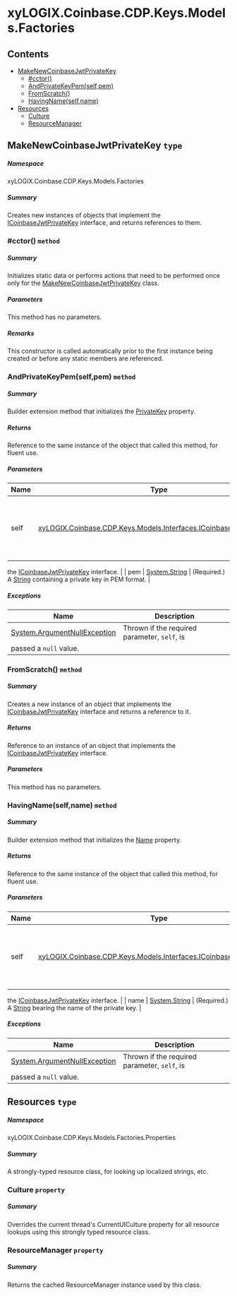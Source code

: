 <a name='assembly'></a>
# xyLOGIX.Coinbase.CDP.Keys.Models.Factories

## Contents

- [MakeNewCoinbaseJwtPrivateKey](#T-xyLOGIX-Coinbase-CDP-Keys-Models-Factories-MakeNewCoinbaseJwtPrivateKey 'xyLOGIX.Coinbase.CDP.Keys.Models.Factories.MakeNewCoinbaseJwtPrivateKey')
  - [#cctor()](#M-xyLOGIX-Coinbase-CDP-Keys-Models-Factories-MakeNewCoinbaseJwtPrivateKey-#cctor 'xyLOGIX.Coinbase.CDP.Keys.Models.Factories.MakeNewCoinbaseJwtPrivateKey.#cctor')
  - [AndPrivateKeyPem(self,pem)](#M-xyLOGIX-Coinbase-CDP-Keys-Models-Factories-MakeNewCoinbaseJwtPrivateKey-AndPrivateKeyPem-xyLOGIX-Coinbase-CDP-Keys-Models-Interfaces-ICoinbaseJwtPrivateKey,System-String- 'xyLOGIX.Coinbase.CDP.Keys.Models.Factories.MakeNewCoinbaseJwtPrivateKey.AndPrivateKeyPem(xyLOGIX.Coinbase.CDP.Keys.Models.Interfaces.ICoinbaseJwtPrivateKey,System.String)')
  - [FromScratch()](#M-xyLOGIX-Coinbase-CDP-Keys-Models-Factories-MakeNewCoinbaseJwtPrivateKey-FromScratch 'xyLOGIX.Coinbase.CDP.Keys.Models.Factories.MakeNewCoinbaseJwtPrivateKey.FromScratch')
  - [HavingName(self,name)](#M-xyLOGIX-Coinbase-CDP-Keys-Models-Factories-MakeNewCoinbaseJwtPrivateKey-HavingName-xyLOGIX-Coinbase-CDP-Keys-Models-Interfaces-ICoinbaseJwtPrivateKey,System-String- 'xyLOGIX.Coinbase.CDP.Keys.Models.Factories.MakeNewCoinbaseJwtPrivateKey.HavingName(xyLOGIX.Coinbase.CDP.Keys.Models.Interfaces.ICoinbaseJwtPrivateKey,System.String)')
- [Resources](#T-xyLOGIX-Coinbase-CDP-Keys-Models-Factories-Properties-Resources 'xyLOGIX.Coinbase.CDP.Keys.Models.Factories.Properties.Resources')
  - [Culture](#P-xyLOGIX-Coinbase-CDP-Keys-Models-Factories-Properties-Resources-Culture 'xyLOGIX.Coinbase.CDP.Keys.Models.Factories.Properties.Resources.Culture')
  - [ResourceManager](#P-xyLOGIX-Coinbase-CDP-Keys-Models-Factories-Properties-Resources-ResourceManager 'xyLOGIX.Coinbase.CDP.Keys.Models.Factories.Properties.Resources.ResourceManager')

<a name='T-xyLOGIX-Coinbase-CDP-Keys-Models-Factories-MakeNewCoinbaseJwtPrivateKey'></a>
## MakeNewCoinbaseJwtPrivateKey `type`

##### Namespace

xyLOGIX.Coinbase.CDP.Keys.Models.Factories

##### Summary

Creates new instances of objects that implement the
[ICoinbaseJwtPrivateKey](#T-xyLOGIX-Coinbase-CDP-Keys-Models-Interfaces-ICoinbaseJwtPrivateKey 'xyLOGIX.Coinbase.CDP.Keys.Models.Interfaces.ICoinbaseJwtPrivateKey')
interface, and returns references to
them.

<a name='M-xyLOGIX-Coinbase-CDP-Keys-Models-Factories-MakeNewCoinbaseJwtPrivateKey-#cctor'></a>
### #cctor() `method`

##### Summary

Initializes static data or performs actions that need to be performed once only
for the
[MakeNewCoinbaseJwtPrivateKey](#T-xyLOGIX-Coinbase-CDP-Keys-Models-Factories-MakeNewCoinbaseJwtPrivateKey 'xyLOGIX.Coinbase.CDP.Keys.Models.Factories.MakeNewCoinbaseJwtPrivateKey')
class.

##### Parameters

This method has no parameters.

##### Remarks

This constructor is called automatically prior to the first instance
being created or before any static members are referenced.

<a name='M-xyLOGIX-Coinbase-CDP-Keys-Models-Factories-MakeNewCoinbaseJwtPrivateKey-AndPrivateKeyPem-xyLOGIX-Coinbase-CDP-Keys-Models-Interfaces-ICoinbaseJwtPrivateKey,System-String-'></a>
### AndPrivateKeyPem(self,pem) `method`

##### Summary

Builder extension method that initializes the
[PrivateKey](#P-xyLOGIX-Coinbase-CDP-Keys-Models-Interfaces-ICoinbaseJwtPrivateKey-PrivateKey 'xyLOGIX.Coinbase.CDP.Keys.Models.Interfaces.ICoinbaseJwtPrivateKey.PrivateKey')
property.

##### Returns

Reference to the same instance of the object that called this
method, for fluent use.

##### Parameters

| Name | Type | Description |
| ---- | ---- | ----------- |
| self | [xyLOGIX.Coinbase.CDP.Keys.Models.Interfaces.ICoinbaseJwtPrivateKey](#T-xyLOGIX-Coinbase-CDP-Keys-Models-Interfaces-ICoinbaseJwtPrivateKey 'xyLOGIX.Coinbase.CDP.Keys.Models.Interfaces.ICoinbaseJwtPrivateKey') | (Required.) Reference to an instance of an object that implements
the
[ICoinbaseJwtPrivateKey](#T-xyLOGIX-Coinbase-CDP-Keys-Models-Interfaces-ICoinbaseJwtPrivateKey 'xyLOGIX.Coinbase.CDP.Keys.Models.Interfaces.ICoinbaseJwtPrivateKey')
interface. |
| pem | [System.String](http://msdn.microsoft.com/query/dev14.query?appId=Dev14IDEF1&l=EN-US&k=k:System.String 'System.String') | (Required.) A [String](http://msdn.microsoft.com/query/dev14.query?appId=Dev14IDEF1&l=EN-US&k=k:System.String 'System.String') containing a private key in PEM
format. |

##### Exceptions

| Name | Description |
| ---- | ----------- |
| [System.ArgumentNullException](http://msdn.microsoft.com/query/dev14.query?appId=Dev14IDEF1&l=EN-US&k=k:System.ArgumentNullException 'System.ArgumentNullException') | Thrown if the required parameter, `self`, is
passed a `null` value. |

<a name='M-xyLOGIX-Coinbase-CDP-Keys-Models-Factories-MakeNewCoinbaseJwtPrivateKey-FromScratch'></a>
### FromScratch() `method`

##### Summary

Creates a new instance of an object that implements the
[ICoinbaseJwtPrivateKey](#T-xyLOGIX-Coinbase-CDP-Keys-Models-Interfaces-ICoinbaseJwtPrivateKey 'xyLOGIX.Coinbase.CDP.Keys.Models.Interfaces.ICoinbaseJwtPrivateKey')
interface and returns a reference to
it.

##### Returns

Reference to an instance of an object that implements the
[ICoinbaseJwtPrivateKey](#T-xyLOGIX-Coinbase-CDP-Keys-Models-Interfaces-ICoinbaseJwtPrivateKey 'xyLOGIX.Coinbase.CDP.Keys.Models.Interfaces.ICoinbaseJwtPrivateKey')
interface.

##### Parameters

This method has no parameters.

<a name='M-xyLOGIX-Coinbase-CDP-Keys-Models-Factories-MakeNewCoinbaseJwtPrivateKey-HavingName-xyLOGIX-Coinbase-CDP-Keys-Models-Interfaces-ICoinbaseJwtPrivateKey,System-String-'></a>
### HavingName(self,name) `method`

##### Summary

Builder extension method that initializes the
[Name](#P-xyLOGIX-Coinbase-CDP-Keys-Models-Interfaces-ICoinbaseJwtPrivateKey-Name 'xyLOGIX.Coinbase.CDP.Keys.Models.Interfaces.ICoinbaseJwtPrivateKey.Name')
property.

##### Returns

Reference to the same instance of the object that called this
method, for fluent use.

##### Parameters

| Name | Type | Description |
| ---- | ---- | ----------- |
| self | [xyLOGIX.Coinbase.CDP.Keys.Models.Interfaces.ICoinbaseJwtPrivateKey](#T-xyLOGIX-Coinbase-CDP-Keys-Models-Interfaces-ICoinbaseJwtPrivateKey 'xyLOGIX.Coinbase.CDP.Keys.Models.Interfaces.ICoinbaseJwtPrivateKey') | (Required.) Reference to an instance of an object that implements
the
[ICoinbaseJwtPrivateKey](#T-xyLOGIX-Coinbase-CDP-Keys-Models-Interfaces-ICoinbaseJwtPrivateKey 'xyLOGIX.Coinbase.CDP.Keys.Models.Interfaces.ICoinbaseJwtPrivateKey')
interface. |
| name | [System.String](http://msdn.microsoft.com/query/dev14.query?appId=Dev14IDEF1&l=EN-US&k=k:System.String 'System.String') | (Required.) A [String](http://msdn.microsoft.com/query/dev14.query?appId=Dev14IDEF1&l=EN-US&k=k:System.String 'System.String') bearing the name of the private
key. |

##### Exceptions

| Name | Description |
| ---- | ----------- |
| [System.ArgumentNullException](http://msdn.microsoft.com/query/dev14.query?appId=Dev14IDEF1&l=EN-US&k=k:System.ArgumentNullException 'System.ArgumentNullException') | Thrown if the required parameter, `self`, is
passed a `null` value. |

<a name='T-xyLOGIX-Coinbase-CDP-Keys-Models-Factories-Properties-Resources'></a>
## Resources `type`

##### Namespace

xyLOGIX.Coinbase.CDP.Keys.Models.Factories.Properties

##### Summary

A strongly-typed resource class, for looking up localized strings, etc.

<a name='P-xyLOGIX-Coinbase-CDP-Keys-Models-Factories-Properties-Resources-Culture'></a>
### Culture `property`

##### Summary

Overrides the current thread's CurrentUICulture property for all
  resource lookups using this strongly typed resource class.

<a name='P-xyLOGIX-Coinbase-CDP-Keys-Models-Factories-Properties-Resources-ResourceManager'></a>
### ResourceManager `property`

##### Summary

Returns the cached ResourceManager instance used by this class.

